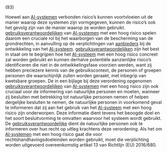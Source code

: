 (93)

Hoewel aan [AI-systemen](a3.md#^ai-systeem) verbonden risico’s kunnen voortvloeien uit de manier waarop deze systemen zijn vormgegeven, kunnen de risico’s ook het gevolg zijn van de manier waarop ze worden gebruikt. [gebruiksverantwoordelijken](a3.md#^gebruiksverantwoordelijke) van [AI-systemen](a3.md#^ai-systeem) met een hoog risico spelen daarom een cruciale rol bij het waarborgen van de bescherming van de grondrechten, in aanvulling op de verplichtingen van [aanbieders](a3.md#^aanbieder) bij de ontwikkeling van het [AI-systeem](a3.md#^ai-systeem). [gebruiksverantwoordelijken](a3.md#^gebruiksverantwoordelijke) zijn het best in staat om te begrijpen hoe het [AI-systeem](a3.md#^ai-systeem) met een hoog risico concreet zal worden gebruikt en kunnen derhalve potentiële aanzienlijke risico’s identificeren die niet in de ontwikkelingsfase voorzien werden, want zij hebben preciezere kennis van de gebruikscontext, de personen of groepen personen die waarschijnlijk zullen worden geraakt, met inbegrip van kwetsbare groepen. De in een bijlage bij deze verordening opgenomen [gebruiksverantwoordelijken](a3.md#^gebruiksverantwoordelijke) van [AI-systemen](a3.md#^ai-systeem) met een hoog risico zijn ook cruciaal voor de informering van natuurlijke personen en moeten, wanneer zij besluiten met betrekking tot natuurlijke personen nemen of helpen dergelijke besluiten te nemen, de natuurlijke personen in voorkomend geval te informeren dat zij aan het gebruik van het [AI-systeem](a3.md#^ai-systeem) met een hoog risico zijn onderworpen. Deze informatie dient tevens het beoogde doel en het soort besluitvorming te omvatten waarvoor het systeem wordt gebruikt. De [gebruiksverantwoordelijke](a3.md#^gebruiksverantwoordelijke) dient de natuurlijke personen ook te informeren over hun recht op uitleg krachtens deze verordening. Als het om [AI-systemen](a3.md#^ai-systeem) met een hoog risico gaat die voor rechtshandhavingsdoeleinden worden gebruikt, moet die verplichting worden uitgevoerd overeenkomstig artikel 13 van Richtlijn (EU) 2016/680.
